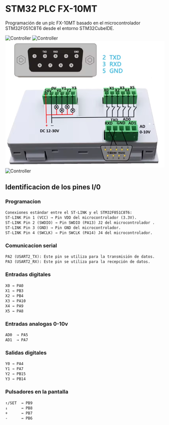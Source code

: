 # STM32 PLC FX-10MT
Programación de un plc FX-10MT basado en el microcontrolador STM32F051C8T6 desde el entorno STM32CubeIDE.

![Controller](FX-10MT.png)
![Controller](FX-10MT-IO.png)
![Controller](FX-10MT-CON.png)
![Controller](FX-10MT-BOARD.png)

## Identificacion de los pines I/0

### Programacion
```
Conexiones estándar entre el ST-LINK y el STM32F051C8T6:
ST-LINK Pin 1 (VCC) → Pin VDD del microcontrolador (3.3V).
ST-LINK Pin 2 (SWDIO) → Pin SWDIO (PA13) J2 del microcontrolador .
ST-LINK Pin 3 (GND) → Pin GND del microcontrolador.
ST-LINK Pin 4 (SWCLK) → Pin SWCLK (PA14) J4 del microcontrolador.
```
### Comunicacion serial
```
PA2 (USART2_TX): Este pin se utiliza para la transmisión de datos.
PA3 (USART2_RX): Este pin se utiliza para la recepción de datos.
```
### Entradas digitales 
```
X0 → PA0
X1 → PB3
X2 → PB4
X3 → PA10
X4 → PA9
X5 → PA8
```
### Entradas analogas 0-10v
```
AD0  → PA5
AD1  → PA7
```
### Salidas digitales 
```
Y0 → PA4
Y1 → PA7
Y2 → PB15
Y3 → PB14
```
### Pulsadores en la pantalla 
```
↑/SET  → PB9
↓      → PB8
+      → PB7
-      → PB6
```

